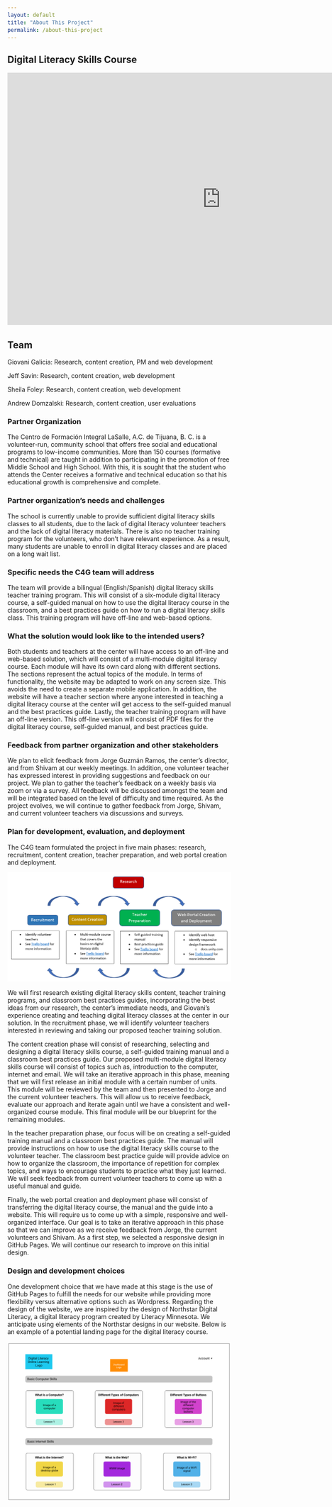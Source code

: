 ```yaml
---
layout: default
title: "About This Project"
permalink: /about-this-project
---
```


## Digital Literacy Skills Course

<iframe src="https://docs.google.com/presentation/d/e/2PACX-1vQTbTW6cpLpzgkfYm54gzYXiIiBn52XSL3r6RVcTz5GXkuUKe2xCg9x9FUWyLihXA745Mbm-qSCWyAe/embed?start=true&loop=true&delayms=3000" frameborder="0" width="960" height="569" allowfullscreen="true" mozallowfullscreen="true" webkitallowfullscreen="true"></iframe>

## Team

Giovani Galicia: Research, content creation, PM and web development

Jeff Savin: Research, content creation, web development

Sheila Foley: Research, content creation, web development

Andrew Domzalski: Research, content creation, user evaluations

### Partner Organization

The Centro de Formación Integral LaSalle, A.C. de Tijuana, B. C. is a volunteer-run, community school that offers free social and educational programs to low-income communities. More than 150 courses (formative and technical) are taught in addition to participating in the promotion of free Middle School and High School. With this, it is sought that the student who attends the Center receives a formative and technical education so that his educational growth is comprehensive and complete.

### Partner organization’s needs and challenges

The school is currently unable to provide sufficient digital literacy skills classes to all students, due to the lack of digital literacy volunteer teachers and the lack of digital literacy materials. There is also no teacher training program for the volunteers, who don’t have relevant experience. As a result, many students are unable to enroll in digital literacy classes and are placed on a long wait list.

### Specific needs the C4G team will address

The team will provide a bilingual (English/Spanish) digital literacy skills teacher training program. This will consist of a six-module digital literacy course, a self-guided manual on how to use the digital literacy course in the classroom, and a best practices guide on how to run a digital literacy skills class. This training program will have off-line and web-based options.

### What the solution would look like to the intended users?

Both students and teachers at the center will have access to an off-line and web-based solution, which will consist of a multi-module digital literacy course. Each module will have its own card along with different sections. The sections represent the actual topics of the module.
In terms of functionality, the website may be adapted to work on any screen size. This avoids the need to create a separate mobile application. In addition, the website will have a teacher section where anyone interested in teaching a digital literacy course at the center will get access to the self-guided manual and the best practices guide. Lastly, the teacher training program will have an off-line version. This off-line version will consist of PDF files for the digital literacy course, self-guided manual, and best practices guide.

### Feedback from partner organization and other stakeholders

We plan to elicit feedback from Jorge Guzmán Ramos, the center’s director, and from Shivam at our weekly meetings. In addition, one volunteer teacher has expressed interest in providing suggestions and feedback on our project. We plan to gather the teacher’s feedback on a weekly basis via zoom or via a survey. All feedback will be discussed amongst the team and will be integrated based on the level of difficulty and time required. As the project evolves, we will continue to gather feedback from Jorge, Shivam, and current volunteer teachers via discussions and surveys.

### Plan for development, evaluation, and deployment

The C4G team formulated the project in five main phases: research, recruitment, content creation, teacher preparation, and web portal creation and deployment.

![Alt text](images/goals_and_deliverables_image_test-1.PNG)

We will first research existing digital literacy skills content, teacher training programs, and classroom best practices guides, incorporating the best ideas from our research, the center’s immediate needs, and Giovani’s experience creating and teaching digital literacy classes at the center in our solution. In the recruitment phase, we will identify volunteer teachers interested in reviewing and taking our proposed teacher training solution.

The content creation phase will consist of researching, selecting and designing a digital literacy skills course, a self-guided training manual and a classroom best practices guide. Our proposed multi-module digital literacy skills course will consist of topics such as, introduction to the computer, internet and email. We will take an iterative approach in this phase, meaning that we will first release an initial module with a certain number of units. This module will be reviewed by the team and then presented to Jorge and the current volunteer teachers. This will allow us to receive feedback, evaluate our approach and iterate again until we have a consistent and well-organized course module. This final module will be our blueprint for the remaining modules.

In the teacher preparation phase, our focus will be on creating a self-guided training manual and a classroom best practices guide. The manual will provide instructions on how to use the digital literacy skills course to the volunteer teacher. The classroom best practice guide will provide advice on how to organize the classroom, the importance of repetition for complex topics, and ways to encourage students to practice what they just learned. We will seek feedback from current volunteer teachers to come up with a useful manual and guide.

Finally, the web portal creation and deployment phase will consist of transferring the digital literacy course, the manual and the guide into a website. This will require us to come up with a simple, responsive and well-organized interface. Our goal is to take an iterative approach in this phase so that we can improve as we receive feedback from Jorge, the current volunteers and Shivam. As a first step, we selected a responsive design in GitHub Pages. We will continue our research to improve on this initial design.

### Design and development choices

One development choice that we have made at this stage is the use of GitHub Pages to fulfill the needs for our website while providing more flexibility versus alternative options such as Wordpress. Regarding the design of the website, we are inspired by the design of Northstar Digital Literacy, a digital literacy program created by Literacy Minnesota. We anticipate using elements of the Northstar designs in our website. Below is an example of a potential landing page for the digital literacy course.

![Alt text](images/goals_and_deliverables_image_test-2.PNG)
